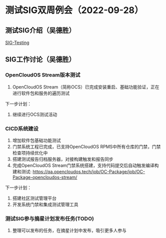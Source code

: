 # 测试SIG双周例会（2022-09-28）
## 测试SIG介绍（吴德胜）
[SIG-Testing](https://github.com/OpenCloudOS/SIG-Testing#readme)

## SIG工作讨论（吴德胜）
### OpenCloudOS Stream版本测试
1. OpenCloudOS Stream（简称OCS）已完成安装重启、基础功能验证，正在进行软件包和服务的遍历测试

下一步计划：
1. 继续进行OCS测试活动


### CICD系统建设
1. 增加软件包基础功能测试
2. 门禁系统工程已完成，已支持OpenCloudOS RPMS中所有仓库的门禁，门禁检查项持续优化中
3. 搭建测试报告归档服务器，对接构建触发和报告同步
4. 完成OpenCloudOS Stream门禁系统搭建，支持代码提交后自动触发编译构建和测试: https://qa.opencloudos.tech/job/OC-Package/job/OC-Package-opencloudos-stream/

下一步计划：
1. 搭建社区测试管理平台
2. 开发系统门禁和集成测试管理工具


### 测试SIG参与摘星计划发布任务(TODO)
1. 整理可以发布的任务，在摘星计划中发布，吸引更多人参与

